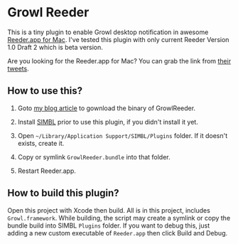 Growl Reeder
============

This is a tiny plugin to enable Growl desktop notification in awesome [Reeder.app for Mac](http://reederapp.com/).
I've tested this plugin with only current Reeder Version 1.0 Draft 2 which is beta version.

Are you looking for the Reeder.app for Mac? You can grab the link from [their tweets](http://twitter.com/reederapp).

How to use this?
----------------

1.  Goto [my blog article](http://niw.at/articles/2010/12/05/growl-plugin-for-reeder-for-mac/) to gownload the binary of GrowlReeder.

1.	Install [SIMBL](http://www.culater.net/software/SIMBL/SIMBL.php) prior to use this plugin,
	if you didn't install it yet.

1.	Open ``~/Library/Application Support/SIMBL/Plugins`` folder.
	If it doesn't exists, create it.

1.	Copy or symlink ``GrowlReeder.bundle`` into that folder.

1.  Restart Reeder.app.


How to build this plugin?
-------------------------

Open this project with Xcode then build. All is in this project, includes ``Growl.framework``.
While building, the script may create a symlink or copy the bundle build into SIMBL ``Plugins`` folder.
If you want to debug this, just adding a new custom executable of ``Reeder.app`` then click Build and Debug.
